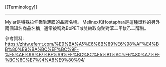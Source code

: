 [[Terminology]]

---

Mylar是特殊拉伸聚酯薄膜的品牌名稱。 Melinex和Hostaphan是這種塑料的另外兩個知名商品名稱，通常被稱為BoPET或雙軸取向聚對苯二甲酸乙二醇酯。

參考資料: 
https://zhtw.eferrit.com/%E9%BA%A5%E6%8B%89%E6%98%AF%E4%BB%80%E9%BA%BC%EF%BC%9F-%E5%AE%9A%E7%BE%A9%EF%BC%8C%E5%B1%AC%E6%80%A7%EF%BC%8C%E7%94%A8%E9%80%94/